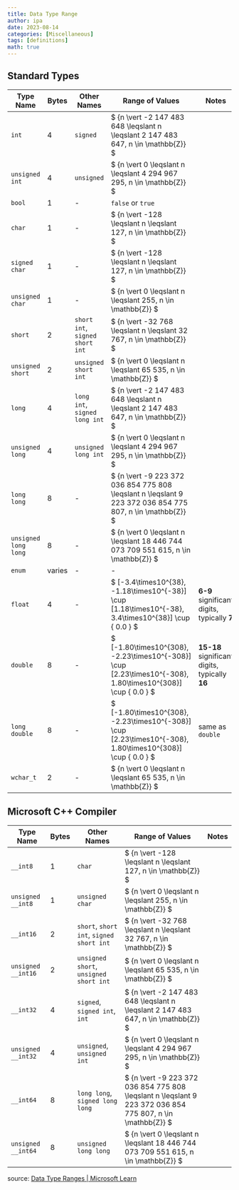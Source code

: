 ```yaml
---
title: Data Type Range
author: ipa
date: 2023-08-14
categories: [Miscellaneous]
tags: [definitions]
math: true
---
```


## Standard Types

| Type Name            | Bytes  | Other Names                     | Range of Values                                              | Notes                                          |
| -------------------- | ------ | ------------------------------- | ------------------------------------------------------------ | ---------------------------------------------- |
| `int`                | 4      | `signed`                        | $ {n \vert -2 147 483 648 \leqslant n \leqslant 2 147 483 647, n \in \mathbb{Z}} $ |                                                |
| `unsigned int`       | 4      | `unsigned`                      | $ {n \vert 0 \leqslant n \leqslant 4 294 967 295, n \in \mathbb{Z}} $ |                                                |
| `bool`               | 1      | -                               | `false` or `true`                                            |                                                |
| `char`               | 1      | -                               | $ {n \vert -128 \leqslant n \leqslant 127, n \in \mathbb{Z}} $ |                                                |
| `signed char`        | 1      | -                               | $ {n \vert -128 \leqslant n \leqslant 127, n \in \mathbb{Z}} $ |                                                |
| `unsigned char`      | 1      | -                               | $ {n \vert 0 \leqslant n \leqslant 255, n \in \mathbb{Z}} $ |                                                |
| `short`              | 2      | `short int`, `signed short int` | $ {n \vert -32 768 \leqslant n \leqslant 32 767, n \in \mathbb{Z}} $ |                                                |
| `unsigned short`     | 2      | `unsigned short int`            | $ {n \vert 0 \leqslant n \leqslant 65 535, n \in \mathbb{Z}} $ |                                                |
| `long`               | 4      | `long int`, `signed long int`   | $ {n \vert -2 147 483 648 \leqslant n \leqslant 2 147 483 647, n \in \mathbb{Z}} $ |                                                |
| `unsigned long`      | 4      | `unsigned long int`             | $ {n \vert 0 \leqslant n \leqslant 4 294 967 295, n \in \mathbb{Z}} $ |                                                |
| `long long`          | 8      | -                               | $ {n \vert -9 223 372 036 854 775 808 \leqslant n \leqslant 9 223 372 036 854 775 807, n \in \mathbb{Z}} $ |                                                |
| `unsigned long long` | 8      | -                               | $ {n \vert 0 \leqslant n \leqslant 18 446 744 073 709 551 615, n \in \mathbb{Z}} $ |                                                |
| `enum`               | varies | -                               | -                                                            |                                                |
| `float`              | 4      | -                               | $ [-3.4\times10^{38}, -1.18\times10^{-38}] \cup [1.18\times10^{-38}, 3.4\times10^{38}] \cup { 0.0 } $ | **6-9** significant digits, typically **7**    |
| `double`             | 8      | -                               | $ [-1.80\times10^{308}, -2.23\times10^{-308}] \cup [2.23\times10^{-308}, 1.80\times10^{308}] \cup { 0.0 } $ | **15-18** significant digits, typically **16** |
| `long double`        | 8      | -                               | $ [-1.80\times10^{308}, -2.23\times10^{-308}] \cup [2.23\times10^{-308}, 1.80\times10^{308}] \cup { 0.0 } $ | same as `double`                               |
| `wchar_t`            | 2      | -                               | $ {n \vert 0 \leqslant n \leqslant 65 535, n \in \mathbb{Z}} $ |                                                |

## Microsoft C++ Compiler

| Type Name          | Bytes | Other Names                              | Range of Values                                              | Notes |
| ------------------ | ----- | ---------------------------------------- | ------------------------------------------------------------ | ----- |
| `__int8`           | 1     | `char`                                   | $ {n \vert -128 \leqslant n \leqslant 127, n \in \mathbb{Z}} $ |       |
| `unsigned __int8`  | 1     | `unsigned char`                          | $ {n \vert 0 \leqslant n \leqslant 255, n \in \mathbb{Z}} $ |       |
| `__int16`          | 2     | `short`, `short int`, `signed short int` | $ {n \vert -32 768 \leqslant n \leqslant 32 767, n \in \mathbb{Z}} $ |       |
| `unsigned __int16` | 2     | `unsigned short`, `unsigned short int`   | $ {n \vert 0 \leqslant n \leqslant 65 535, n \in \mathbb{Z}} $ |       |
| `__int32`          | 4     | `signed`, `signed int`, `int`            | $ {n \vert -2 147 483 648 \leqslant n \leqslant 2 147 483 647, n \in \mathbb{Z}} $ |       |
| `unsigned __int32` | 4     | `unsigned`, `unsigned int`               | $ {n \vert 0 \leqslant n \leqslant 4 294 967 295, n \in \mathbb{Z}} $ |       |
| `__int64`          | 8     | `long long`, `signed long long`          | $ {n \vert -9 223 372 036 854 775 808 \leqslant n \leqslant 9 223 372 036 854 775 807, n \in \mathbb{Z}} $ |       |
| `unsigned __int64` | 8     | `unsigned long long`                     | $ {n \vert 0 \leqslant n \leqslant 18 446 744 073 709 551 615, n \in \mathbb{Z}} $ |       |

source: [Data Type Ranges \| Microsoft Learn](https://learn.microsoft.com/en-us/cpp/cpp/data-type-ranges?view=msvc-170)
